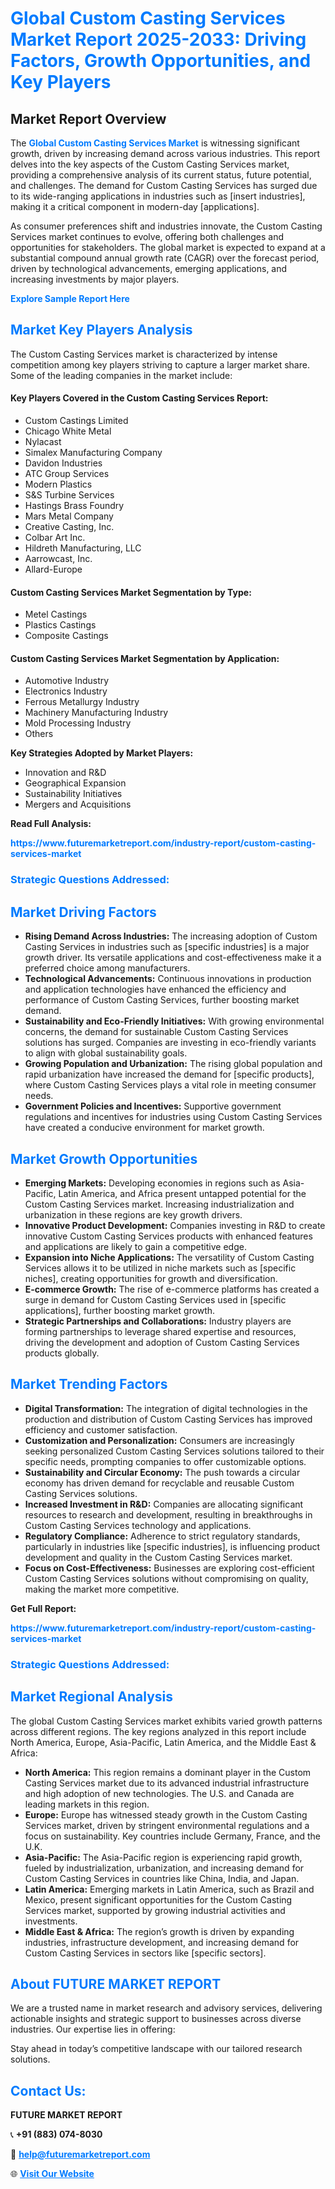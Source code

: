 <h1 style="color: #007BFF;">Global Custom Casting Services Market Report 2025-2033: Driving Factors, Growth Opportunities, and Key Players</h1>

<section id="overview">
<h2>Market Report Overview</h2>
<p>The <a href="https://www.futuremarketreport.com/industry-report/custom-casting-services-market" style="color: #007BFF; text-decoration: none;"><strong>Global Custom Casting Services Market</strong></a> is witnessing significant growth, driven by increasing demand across various industries. This report delves into the key aspects of the Custom Casting Services market, providing a comprehensive analysis of its current status, future potential, and challenges. The demand for Custom Casting Services has surged due to its wide-ranging applications in industries such as [insert industries], making it a critical component in modern-day [applications].</p>
<p>As consumer preferences shift and industries innovate, the Custom Casting Services market continues to evolve, offering both challenges and opportunities for stakeholders. The global market is expected to expand at a substantial compound annual growth rate (CAGR) over the forecast period, driven by technological advancements, emerging applications, and increasing investments by major players.</p>
</section>

<section id="overview">
<p><a href="https://www.futuremarketreport.com/request-sample/reportId=58320" style="color: #007BFF; text-decoration: none;"><strong>Explore Sample Report Here</strong></a></p>
</section>

<section id="key-players">
<h2 style="color: #007BFF;">Market Key Players Analysis</h2>
<p>The Custom Casting Services market is characterized by intense competition among key players striving to capture a larger market share. Some of the leading companies in the market include:</p>
<h4>Key Players Covered in the Custom Casting Services Report:</h4>
<ul><li>Custom Castings Limited</li><li>Chicago White Metal</li><li>Nylacast</li><li>Simalex Manufacturing Company</li><li>Davidon Industries</li><li>ATC Group Services</li><li>Modern Plastics</li><li>S&amp;S Turbine Services</li><li>Hastings Brass Foundry</li><li>Mars Metal Company</li><li>Creative Casting, Inc.</li><li>Colbar Art Inc.</li><li>Hildreth Manufacturing, LLC</li><li>Aarrowcast, Inc.</li><li>Allard-Europe</li></ul>
<h4>Custom Casting Services Market Segmentation by Type:</h4>
<ul><li>Metel Castings</li><li>Plastics Castings</li><li>Composite Castings</li></ul>

<h4>Custom Casting Services Market Segmentation by Application:</h4>
<ul><li>Automotive Industry</li><li>Electronics Industry</li><li>Ferrous Metallurgy Industry</li><li>Machinery Manufacturing Industry</li><li>Mold Processing Industry</li><li>Others</li></ul>
<p><strong>Key Strategies Adopted by Market Players:</strong></p>
<ul>
<li>Innovation and R&D</li>
<li>Geographical Expansion</li>
<li>Sustainability Initiatives</li>
<li>Mergers and Acquisitions</li>
</ul>
</section>

<section>
<p><strong>Read Full Analysis: </strong></p><a href="https://www.futuremarketreport.com/industry-report/custom-casting-services-market" style="color: #007BFF; text-decoration: none;"><strong>https://www.futuremarketreport.com/industry-report/custom-casting-services-market</strong></a>
<h3 style="color: #007BFF;">Strategic Questions Addressed:</h3>
</section>

<section id="driving-factors">
<h2 style="color: #007BFF;">Market Driving Factors</h2>
<ul>
<li><strong>Rising Demand Across Industries:</strong> The increasing adoption of Custom Casting Services in industries such as [specific industries] is a major growth driver. Its versatile applications and cost-effectiveness make it a preferred choice among manufacturers.</li>
<li><strong>Technological Advancements:</strong> Continuous innovations in production and application technologies have enhanced the efficiency and performance of Custom Casting Services, further boosting market demand.</li>
<li><strong>Sustainability and Eco-Friendly Initiatives:</strong> With growing environmental concerns, the demand for sustainable Custom Casting Services solutions has surged. Companies are investing in eco-friendly variants to align with global sustainability goals.</li>
<li><strong>Growing Population and Urbanization:</strong> The rising global population and rapid urbanization have increased the demand for [specific products], where Custom Casting Services plays a vital role in meeting consumer needs.</li>
<li><strong>Government Policies and Incentives:</strong> Supportive government regulations and incentives for industries using Custom Casting Services have created a conducive environment for market growth.</li>
</ul>
</section>

<section id="growth-opportunities">
<h2 style="color: #007BFF;">Market Growth Opportunities</h2>
<ul>
<li><strong>Emerging Markets:</strong> Developing economies in regions such as Asia-Pacific, Latin America, and Africa present untapped potential for the Custom Casting Services market. Increasing industrialization and urbanization in these regions are key growth drivers.</li>
<li><strong>Innovative Product Development:</strong> Companies investing in R&D to create innovative Custom Casting Services products with enhanced features and applications are likely to gain a competitive edge.</li>
<li><strong>Expansion into Niche Applications:</strong> The versatility of Custom Casting Services allows it to be utilized in niche markets such as [specific niches], creating opportunities for growth and diversification.</li>
<li><strong>E-commerce Growth:</strong> The rise of e-commerce platforms has created a surge in demand for Custom Casting Services used in [specific applications], further boosting market growth.</li>
<li><strong>Strategic Partnerships and Collaborations:</strong> Industry players are forming partnerships to leverage shared expertise and resources, driving the development and adoption of Custom Casting Services products globally.</li>
</ul>
</section>

<section id="trending-factors">
<h2 style="color: #007BFF;">Market Trending Factors</h2>
<ul>
<li><strong>Digital Transformation:</strong> The integration of digital technologies in the production and distribution of Custom Casting Services has improved efficiency and customer satisfaction.</li>
<li><strong>Customization and Personalization:</strong> Consumers are increasingly seeking personalized Custom Casting Services solutions tailored to their specific needs, prompting companies to offer customizable options.</li>
<li><strong>Sustainability and Circular Economy:</strong> The push towards a circular economy has driven demand for recyclable and reusable Custom Casting Services solutions.</li>
<li><strong>Increased Investment in R&D:</strong> Companies are allocating significant resources to research and development, resulting in breakthroughs in Custom Casting Services technology and applications.</li>
<li><strong>Regulatory Compliance:</strong> Adherence to strict regulatory standards, particularly in industries like [specific industries], is influencing product development and quality in the Custom Casting Services market.</li>
<li><strong>Focus on Cost-Effectiveness:</strong> Businesses are exploring cost-efficient Custom Casting Services solutions without compromising on quality, making the market more competitive.</li>
</ul>
</section>

<section>
<p><strong>Get Full Report: </strong></p><a href="https://www.futuremarketreport.com/industry-report/custom-casting-services-market" style="color: #007BFF; text-decoration: none;"><strong>https://www.futuremarketreport.com/industry-report/custom-casting-services-market</strong></a>
<h3 style="color: #007BFF;">Strategic Questions Addressed:</h3>
</section>


<section id="regional-analysis">
<h2 style="color: #007BFF;">Market Regional Analysis</h2>
<p>The global Custom Casting Services market exhibits varied growth patterns across different regions. The key regions analyzed in this report include North America, Europe, Asia-Pacific, Latin America, and the Middle East & Africa:</p>
<ul>
<li><strong>North America:</strong> This region remains a dominant player in the Custom Casting Services market due to its advanced industrial infrastructure and high adoption of new technologies. The U.S. and Canada are leading markets in this region.</li>
<li><strong>Europe:</strong> Europe has witnessed steady growth in the Custom Casting Services market, driven by stringent environmental regulations and a focus on sustainability. Key countries include Germany, France, and the U.K.</li>
<li><strong>Asia-Pacific:</strong> The Asia-Pacific region is experiencing rapid growth, fueled by industrialization, urbanization, and increasing demand for Custom Casting Services in countries like China, India, and Japan.</li>
<li><strong>Latin America:</strong> Emerging markets in Latin America, such as Brazil and Mexico, present significant opportunities for the Custom Casting Services market, supported by growing industrial activities and investments.</li>
<li><strong>Middle East & Africa:</strong> The region’s growth is driven by expanding industries, infrastructure development, and increasing demand for Custom Casting Services in sectors like [specific sectors].</li>
</ul>
</section>

<footer>
<h2 style="color: #007BFF;">About FUTURE MARKET REPORT</h2>
<p>We are a trusted name in market research and advisory services, delivering actionable insights and strategic support to businesses across diverse industries. Our expertise lies in offering:</p>

<p>Stay ahead in today’s competitive landscape with our tailored research solutions.</p>

<h2 style="color: #007BFF;">Contact Us:</h2>
<p><strong>FUTURE MARKET REPORT</strong></p>
<p>📞 <strong>+91 (883) 074-8030</strong></p>
<p>📧 <strong><a href="mailto:help@futuremarketreport.com" style="color: #007BFF;">help@futuremarketreport.com</a></strong></p>
<p>🌐 <strong><a href="https://www.futuremarketreport.com/" style="color: #007BFF;">Visit Our Website</a></strong></p>
</footer>